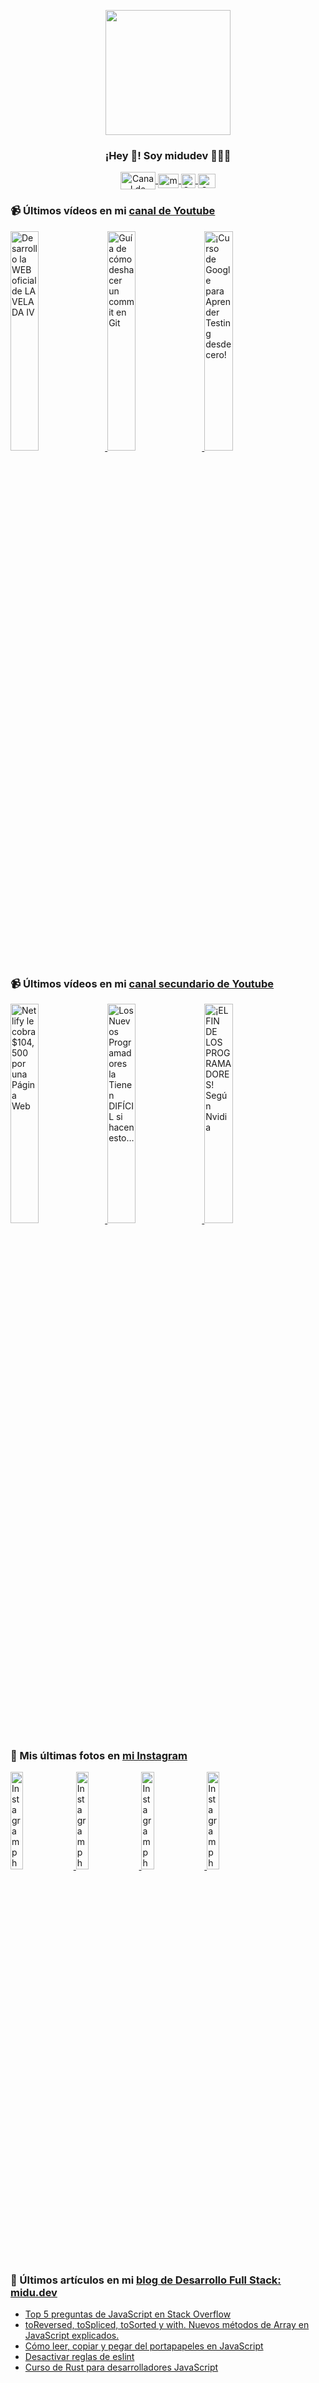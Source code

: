 <p align="center" width="300">
   <img align="center" width="200" src="https://user-images.githubusercontent.com/1561955/106762302-fda9de00-6635-11eb-99be-3ef744e60c0e.png" />
   <h3 align="center">¡Hey 👋! Soy midudev 👨🏻‍💻</h3>
</p>

<p align="center">
   <a href="https://twitch.tv/midudev" target="blank">
    <img align="center" src="https://upload.wikimedia.org/wikipedia/commons/c/ce/Twitch_logo_2019.svg" alt="Canal de Twitch de midudev" height="28px" width="56px" />
  </a>
  <span style="width: 8px;"> </span>
   <a href="https://youtube.com/midudev" target="blank">
    <img align="center" src="https://upload.wikimedia.org/wikipedia/commons/0/09/YouTube_full-color_icon_%282017%29.svg" alt="midudev" height="23px" width="33px" />
  </a>
  <span style="width: 8px;"> </span>
  <a href="https://instagram.com/midu.dev" target="blank">
    <img align="center" src="https://upload.wikimedia.org/wikipedia/commons/e/e7/Instagram_logo_2016.svg" alt="Canal de Instagram de midu.dev" height="23px" width="23px" />
  </a>
  <span style="width: 8px;"> </span>
  <a href="https://twitter.com/midudev" target="blank">
    <img align="center" src="https://upload.wikimedia.org/wikipedia/commons/thumb/6/6f/Logo_of_Twitter.svg/2491px-Logo_of_Twitter.svg.png" alt="Canal de Twitter de midudev" height="23px" width="28px" />
  </a>
</p>

### 📹 Últimos vídeos en mi [canal de Youtube](https://youtube.com/midudev?sub_confirmation=1)

<a href='https://youtu.be/MY6A_w_FECw' target='_blank'>
  <img width='30%' src='https://img.youtube.com/vi/MY6A_w_FECw/mqdefault.jpg' alt='Desarrollo la WEB oficial de LA VELADA IV' />
</a>
<a href='https://youtu.be/Ocz-_cvKijk' target='_blank'>
  <img width='30%' src='https://img.youtube.com/vi/Ocz-_cvKijk/mqdefault.jpg' alt='Guía de cómo deshacer un commit en Git' />
</a>
<a href='https://youtu.be/tmRJ9GZhxqM' target='_blank'>
  <img width='30%' src='https://img.youtube.com/vi/tmRJ9GZhxqM/mqdefault.jpg' alt='¡Curso de Google para Aprender Testing desde cero!' />
</a>

### 📹 Últimos vídeos en mi [canal secundario de Youtube](https://youtube.com/midulive?sub_confirmation=1)

<a href='https://youtu.be/JIFREanXdRI' target='_blank'>
  <img width='30%' src='https://img.youtube.com/vi/JIFREanXdRI/mqdefault.jpg' alt='Netlify le cobra $104,500 por una Página Web' />
</a>
<a href='https://youtu.be/Nfm7x2TLUyU' target='_blank'>
  <img width='30%' src='https://img.youtube.com/vi/Nfm7x2TLUyU/mqdefault.jpg' alt='Los Nuevos Programadores la Tienen DIFÍCIL si hacen esto…' />
</a>
<a href='https://youtu.be/Tupb-v9F5ZA' target='_blank'>
  <img width='30%' src='https://img.youtube.com/vi/Tupb-v9F5ZA/mqdefault.jpg' alt='¡EL FIN DE LOS PROGRAMADORES! Según Nvidia' />
</a>

### 📸 Mis últimas fotos en [mi Instagram](https://instagram.com/midu.dev)

<a href='https://instagram.com/p/C0CN7G_tqtL' target='_blank'>
  <img width='20%' src='https://instagram.flhr13-1.fna.fbcdn.net/v/t51.2885-15/404570989_310584011839619_4181433579164759611_n.jpg?stp=dst-jpg_e15_fr_p1080x1080&_nc_ht=instagram.flhr13-1.fna.fbcdn.net&_nc_cat=111&_nc_ohc=9Rd6iik3or0AX_9cDl-&edm=APU89FABAAAA&ccb=7-5&oh=00_AfBk7GK_9sS95nO9ujdVG4j58x_imQYHT2B5IwsXxMxfXA&oe=65E53F5B&_nc_sid=bc0c2c' alt='Instagram photo' />
</a>
<a href='https://instagram.com/p/C4A_IYiI7HN' target='_blank'>
  <img width='20%' src='https://instagram.flhr13-1.fna.fbcdn.net/v/t51.2885-15/431137388_1095305575013384_8222407225198966591_n.jpg?stp=dst-jpg_e35_p1080x1080&_nc_ht=instagram.flhr13-1.fna.fbcdn.net&_nc_cat=1&_nc_ohc=xotyVNFcGqoAX8PCAMd&edm=APU89FABAAAA&ccb=7-5&oh=00_AfAjHyAd2MJgXJw3Z2VAh0Fq_EatVj1Z9ulZ06OjGdVETQ&oe=65E94793&_nc_sid=bc0c2c' alt='Instagram photo' />
</a>
<a href='https://instagram.com/p/C377QDatib-' target='_blank'>
  <img width='20%' src='https://instagram.flhr13-1.fna.fbcdn.net/v/t51.2885-15/430177803_2230934520592235_3594328857586472792_n.jpg?stp=dst-jpg_e15&_nc_ht=instagram.flhr13-1.fna.fbcdn.net&_nc_cat=111&_nc_ohc=yGc-x33YQc0AX9tvjir&edm=APU89FABAAAA&ccb=7-5&oh=00_AfCa1HCXHJmJDqxJQ8XTFV91bDop1CmXkbckWK9FTZPCng&oe=65E4FE23&_nc_sid=bc0c2c' alt='Instagram photo' />
</a>
<a href='https://instagram.com/p/C35wdeZNk50' target='_blank'>
  <img width='20%' src='https://instagram.flhr13-1.fna.fbcdn.net/v/t51.2885-15/430393407_259966983820208_2468999681266387943_n.jpg?stp=dst-jpg_e15_fr_p1080x1080&_nc_ht=instagram.flhr13-1.fna.fbcdn.net&_nc_cat=108&_nc_ohc=JxsEtUdoT5AAX-BRPpO&edm=APU89FABAAAA&ccb=7-5&oh=00_AfBkVMyr_4S7fuRN7hlRNxZWZ1s0RL2pjU5tKqVb4QobnA&oe=65E56D2E&_nc_sid=bc0c2c' alt='Instagram photo' />
</a>

### 📝 Últimos artículos en mi [blog de Desarrollo Full Stack: midu.dev](https://midu.dev)
- [Top 5 preguntas de JavaScript en Stack Overflow](https://midu.dev/top-5-preguntas-javascript-stack-overflow/)
- [toReversed, toSpliced, toSorted y with. Nuevos métodos de Array en JavaScript explicados.](https://midu.dev/to-reversed-to-spliced-to-sorted-with/)
- [Cómo leer, copiar y pegar del portapapeles en JavaScript](https://midu.dev/leer-copiar-pegar-portapapeles-javascript/)
- [Desactivar reglas de eslint](https://midu.dev/desactivar-reglas-eslint/)
- [Curso de Rust para desarrolladores JavaScript](https://midu.dev/rust-para-desarrolladores-javascript/)